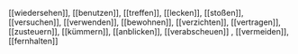 [[wiedersehen]], [[benutzen]], [[treffen]], [[lecken]], [[stoßen]], [[versuchen]], [[verwenden]], [[bewohnen]], [[verzichten]], [[vertragen]], [[zusteuern]], [[kümmern]], [[anblicken]], [[verabscheuen]]
, [[vermeiden]], [[fernhalten]]